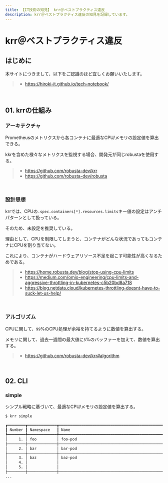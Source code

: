```yaml
---
title: 【IT技術の知見】 krr＠ベストプラクティス違反
description: krr＠ベストプラクティス違反の知見を記録しています。
---
```


# krr＠ベストプラクティス違反

## はじめに

本サイトにつきまして、以下をご認識のほど宜しくお願いいたします。

> - https://hiroki-it.github.io/tech-notebook/

<br>

## 01. krrの仕組み

### アーキテクチャ

Prometheusのメトリクスから各コンテナに最適なCPU/メモリの設定値を算出できる。

kkrを含めた様々なメトリクスを監視する場合、開発元が同じrobustaを使用する。

> - https://github.com/robusta-dev/krr
> - https://github.com/robusta-dev/robusta

<br>

### 設計思想

krrでは、CPUの`.spec.containers[*].resources.limits`キー値の設定はアンチパターンとして扱っている。

そのため、未設定を推奨している。

理由として、CPUを制限してしまうと、コンテナがどんな状況であってもコンテナにCPUを割り当てない。

これにより、コンテナがハードウェアリソース不足を起こす可能性が高くなるためである。

> - https://home.robusta.dev/blog/stop-using-cpu-limits
> - https://medium.com/omio-engineering/cpu-limits-and-aggressive-throttling-in-kubernetes-c5b20bd8a718
> - https://blog.netdata.cloud/kubernetes-throttling-doesnt-have-to-suck-let-us-help/

<br>

### アルゴリズム

CPUに関して、`99`%のCPU処理が余裕を持てるように数値を算出する。

メモリに関して、過去一週間の最大値に`5`%のバッファーを加えて、数値を算出する。

> - https://github.com/robusta-dev/krr#algorithm

<br>

## 02. CLI

### simple

シンプル戦略に基づいて、最適なCPU/メモリの設定値を算出する。

```bash
$ krr simple

┏━━━━━━━━┳━━━━━━━━━━━━━┳━━━━━━━━━━━━━━━━━━━━━━━━━━━━━━━━━━━━━━━━━━━━━━━━┳━━━━━━┳━━━━━━━━━━┳━━━━━━━━━━━━━┳━━━━━━━━━━━━━━━━━━━━━━━━━┳━━━━━━━━━━┳━━━━━━━━━━━━━━━━━━━━━━━━━┳━━━━━━━━━━━━━━━━━━━━━━┳━━━━━━━━━━━━━┳━━━━━━━━━━━━━━━━━━━━━━━━━━━┳━━━━━━━━━━━━━━━━━━━━━━┓
┃ Number ┃ Namespace   ┃ Name                                           ┃ Pods ┃ Old Pods ┃ Type        ┃ Container               ┃ CPU Diff ┃ CPU Requests            ┃ CPU Limits           ┃ Memory Diff ┃ Memory Requests           ┃ Memory Limits        ┃
┡━━━━━━━━╇━━━━━━━━━━━━━╇━━━━━━━━━━━━━━━━━━━━━━━━━━━━━━━━━━━━━━━━━━━━━━━━╇━━━━━━╇━━━━━━━━━━╇━━━━━━━━━━━━━╇━━━━━━━━━━━━━━━━━━━━━━━━━╇━━━━━━━━━━╇━━━━━━━━━━━━━━━━━━━━━━━━━╇━━━━━━━━━━━━━━━━━━━━━━╇━━━━━━━━━━━━━╇━━━━━━━━━━━━━━━━━━━━━━━━━━━╇━━━━━━━━━━━━━━━━━━━━━━┩
│     1. │ foo         │ foo-pod                                        │ 0    │ 1        │ Job         │ foo                      │          │ 500m -> ? (No data)     │ unset -> ? (No data) │             │ 256Mi -> ? (No data)      │ unset -> ? (No data) │
├────────┼─────────────┼────────────────────────────────────────────────┼──────┼──────────┼─────────────┼─────────────────────────┼──────────┼─────────────────────────┼──────────────────────┼─────────────┼───────────────────────────┼──────────────────────┤
│     2. │ bar         │ bar-pod                                        │ 1    │ 0        │ Deployment  │ bar                     │ +10m     │ (+10m) unset -> 10m     │ unset                │ +100Mi      │ (+100Mi) unset -> 100Mi   │ unset -> 100Mi       │
├────────┼─────────────┼────────────────────────────────────────────────┼──────┼──────────┼─────────────┼─────────────────────────┼──────────┼─────────────────────────┼──────────────────────┼─────────────┼───────────────────────────┼──────────────────────┤
│     3. │ baz         │ baz-pod                                        │ 2    │ 0        │ Deployment  │ baz-1                   │ +20m     │ (+10m) unset -> 10m     │ unset                │ +200Mi      │ (+100Mi) unset -> 100Mi   │ unset -> 100Mi       │
│     4. │             │                                                │      │          │             │ baz-2                    │ +20m     │ (+10m) unset -> 10m     │ unset                │ +200Mi      │ (+100Mi) unset -> 100Mi   │ unset -> 100Mi       │
│     5. │             │                                                │      │          │             │ baz-3                    │ +20m     │ (+10m) unset -> 10m     │ unset                │ +200Mi      │ (+100Mi) unset -> 100Mi   │ unset -> 100Mi       │
├────────┼─────────────┼────────────────────────────────────────────────┼──────┼──────────┼─────────────┼─────────────────────────┼──────────┼─────────────────────────┼──────────────────────┼─────────────┼───────────────────────────┼──────────────────────┤
...
```

<br>
